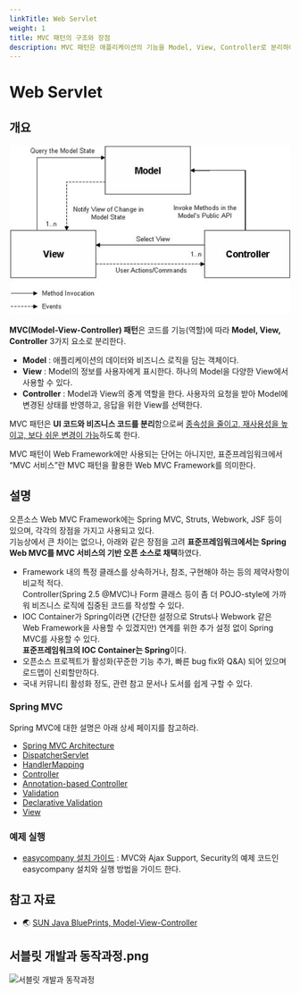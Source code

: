 ```yaml
---
linkTitle: Web Servlet
weight: 1
title: MVC 패턴의 구조와 장점
description: MVC 패턴은 애플리케이션의 기능을 Model, View, Controller로 분리하여 UI 코드와 비즈니스 로직의 종속성을 줄이고, 재사용성과 변경 용이성을 높인다. 표준프레임워크에서 "MVC 서비스"는 이 패턴을 활용한 Web MVC Framework를 의미한다.
---
```

# Web Servlet

## 개요

![MVC(Model-View-Controller) 패턴](./images/web-servlet.jpg)

**MVC(Model-View-Controller) 패턴**은 코드를 기능(역할)에 따라 **Model, View, Controller** 3가지 요소로 분리한다.
- **Model** : 애플리케이션의 데이터와 비즈니스 로직을 담는 객체이다.
- **View** : Model의 정보를 사용자에게 표시한다. 하나의 Model을 다양한 View에서 사용할 수 있다.
- **Controller** : Model과 View의 중계 역할을 한다. 사용자의 요청을 받아 Model에 변경된 상태를 반영하고, 응답을 위한 View를 선택한다.

MVC 패턴은 **UI 코드와 비즈니스 코드를 분리**함으로써 <u>종속성을 줄이고, 재사용성을 높이고, 보다 쉬운 변경이 가능</u>하도록 한다.

MVC 패턴이 Web Framework에만 사용되는 단어는 아니지만, 표준프레임워크에서 “MVC 서비스”란 MVC 패턴을 활용한 Web MVC Framework를 의미한다.

## 설명
오픈소스 Web MVC Framework에는 Spring MVC, Struts, Webwork, JSF 등이 있으며, 각각의 장점을 가지고 사용되고 있다.
<br>기능상에서 큰 차이는 없으나, 아래와 같은 장점을 고려 **표준프레임워크에서는 Spring Web MVC를 MVC 서비스의 기반 오픈 소스로 채택**하였다.

- Framework 내의 특정 클래스를 상속하거나, 참조, 구현해야 하는 등의 제약사항이 비교적 적다.
  <br>Controller(Spring 2.5 @MVC)나 Form 클래스 등이 좀 더 POJO-style에 가까워 비즈니스 로직에 집중된 코드를 작성할 수 있다.
- IOC Container가 Spring이라면 (간단한 설정으로 Struts나 Webwork 같은 Web Framework을 사용할 수 있겠지만) 연계를 위한 추가 설정 없이 Spring MVC를 사용할 수 있다.
  <br>**표준프레임워크의 IOC Container는 Spring**이다.
- 오픈소스 프로젝트가 활성화(꾸준한 기능 추가, 빠른 bug fix와 Q&A) 되어 있으며 로드맵이 신뢰할만하다.
- 국내 커뮤니티 활성화 정도, 관련 참고 문서나 도서를 쉽게 구할 수 있다.

### Spring MVC
Spring MVC에 대한 설명은 아래 상세 페이지를 참고하라.

- [Spring MVC Architecture](./web-servlet-spring-mvc-architecture.md)
- [DispatcherServlet](./web-servlet-dispatcherservlet.md)
- [HandlerMapping](./web-servlet-handlermapping.md)
- [Controller](./web-servlet-controller.md)
- [Annotation-based Controller](./web-servlet-annotation-based-controller.md)
- [Validation](./web-servlet-validation.md)
- [Declarative Validation](./web-servlet-declarative-validation.md)
- [View](./web-servlet-view.md)

### 예제 실행
- [easycompany 설치 가이드](../../runtime-example/individual-example/presentation-layer/easycompany-example.md) : MVC와 Ajax Support, Security의 예제 코드인 easycompany 설치와 실행 방법을 가이드 한다.

## 참고 자료
- 🌏 [SUN Java BluePrints, Model-View-Controller](https://web.archive.org/web/20090227080302/http://java.sun.com/blueprints/patterns/MVC-detailed.html)

## 서블릿 개발과 동작과정.png

<img width="302" alt="서블릿 개발과 동작과정" src="https://github.com/user-attachments/assets/c503f93b-9837-4203-aada-4bb3f7a669ee">
